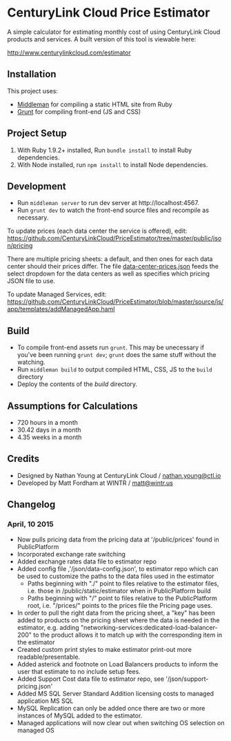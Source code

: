 # CenturyLink Cloud Price Estimator

A simple calculator for estimating monthly cost of using CenturyLink Cloud products and services.
A built version of this tool is viewable here:

http://www.centurylinkcloud.com/estimator

## Installation

This project uses:

- [Middleman](http://middlemanapp.com/) for compiling a static HTML site from Ruby
- [Grunt](http://gruntjs.com/) for compiling front-end (JS and CSS)

## Project Setup

1. With Ruby 1.9.2+ installed, Run `bundle install` to install Ruby dependencies.
2. With Node installed, run `npm install` to install Node dependencies.

## Development

- Run `middleman server` to run dev server at http://localhost:4567.
- Run `grunt dev` to watch the front-end source files and recompile as necessary.

To update prices (each data center the service is offered), edit:
https://github.com/CenturyLinkCloud/PriceEstimator/tree/master/public/json/pricing

There are multiple pricing sheets: a default, and then ones for each data center should their prices differ. The file [data-center-prices.json](https://github.com/CenturyLinkCloud/PriceEstimator/blob/master/public/prices/data-center-prices.json) feeds the select dropdown for the data centers as well as specifies which pricing JSON file to use.

To update Managed Services, edit: https://github.com/CenturyLinkCloud/PriceEstimator/blob/master/source/js/app/templates/addManagedApp.haml

## Build

- To compile front-end assets run `grunt`. This may be unecessary if you've been running `grunt dev`; `grunt` does the same stuff without the watching.
- Run `middleman build` to output compiled HTML, CSS, JS to the `build` directory
- Deploy the contents of the *build* directory.

## Assumptions for Calculations

- 720 hours in a month
- 30.42 days in a month
- 4.35 weeks in a month

## Credits

- Designed by Nathan Young at CenturyLink Cloud / nathan.young@ctl.io
- Developed by Matt Fordham at WINTR / matt@wintr.us

## Changelog

### April, 10 2015

- Now pulls pricing data from the pricing data at '/public/prices' found in PublicPlatform
- Incorporated exchange rate switching
- Added exchange rates data file to estimator repo
- Added config file ,'/json/data-config.json', to estimator repo which can be used to customize the paths to the data files used in the estimator
  - Paths beginning with "./" point to files relative to the estimator files, i.e. those in /public/static/estimator when in PublicPlatform build
  - Paths beginning with "/" point to files relative to the PublicPlatform root, i.e. "/prices/" points to the prices file the Pricing page uses.
- In order to pull the right data from the pricing sheet, a "key" has been added to products on the pricing sheet where the data is needed in the estimator, e.g. adding "networking-services:dedicated-load-balancer-200" to the product allows it to match up with the corresponding item in the estimator
- Created custom print styles to make estimator print-out more readable/presentable.
- Added asterick and footnote on Load Balancers products to inform the user that estimate to no include setup fees.
- Added Support Cost data file to estimator repo, see '/json/support-pricing.json'
- Added MS SQL Server Standard Addition licensing costs to managed application MS SQL
- MySQL Replication can only be added once there are two or more instances of MySQL added to the estimator.
- Managed applications will now clear out when switching OS selection on managed OS
